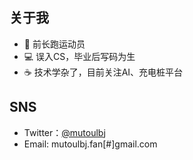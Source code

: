 ## 关于我

- 🏃 前长跑运动员
- 💻 误入CS，毕业后写码为生
- ☕️ 技术学杂了，目前关注AI、充电桩平台

## SNS

- Twitter：[@mutoulbj](https://twitter.com/mutoulbj/)
- Email:  mutoulbj.fan[#]gmail.com